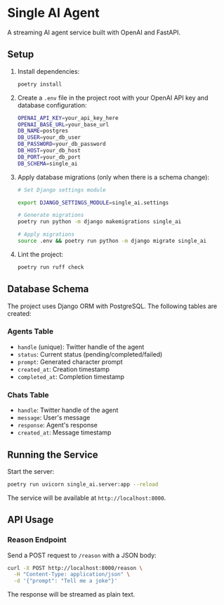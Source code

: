 # Single AI Agent

A streaming AI agent service built with OpenAI and FastAPI.

## Setup

1. Install dependencies:

   ```bash
   poetry install
   ```

2. Create a `.env` file in the project root with your OpenAI API key and database configuration:

   ```bash
   OPENAI_API_KEY=your_api_key_here
   OPENAI_BASE_URL=your_base_url
   DB_NAME=postgres
   DB_USER=your_db_user
   DB_PASSWORD=your_db_password
   DB_HOST=your_db_host
   DB_PORT=your_db_port
   DB_SCHEMA=single_ai
   ```

3. Apply database migrations (only when there is a schema change):

   ```bash
   # Set Django settings module

   export DJANGO_SETTINGS_MODULE=single_ai.settings

   # Generate migrations
   poetry run python -m django makemigrations single_ai

   # Apply migrations
   source .env && poetry run python -m django migrate single_ai
   ```

4. Lint the project:

   ```bash
   poetry run ruff check
   ```

## Database Schema

The project uses Django ORM with PostgreSQL. The following tables are created:

### Agents Table

- `handle` (unique): Twitter handle of the agent
- `status`: Current status (pending/completed/failed)
- `prompt`: Generated character prompt
- `created_at`: Creation timestamp
- `completed_at`: Completion timestamp

### Chats Table

- `handle`: Twitter handle of the agent
- `message`: User's message
- `response`: Agent's response
- `created_at`: Message timestamp

## Running the Service

Start the server:

```bash
poetry run uvicorn single_ai.server:app --reload
```

The service will be available at `http://localhost:8000`.

## API Usage

### Reason Endpoint

Send a POST request to `/reason` with a JSON body:

```bash
curl -X POST http://localhost:8000/reason \
  -H "Content-Type: application/json" \
  -d '{"prompt": "Tell me a joke"}'
```

The response will be streamed as plain text.
